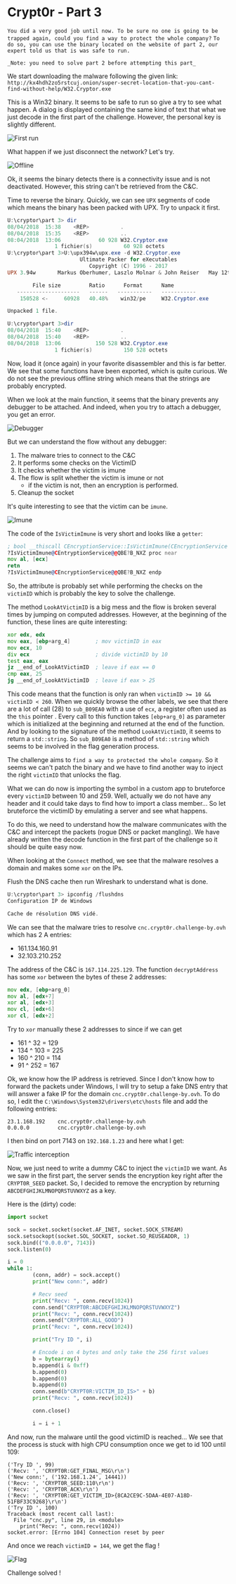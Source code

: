# Crypt0r - Part 3

`You did a very good job until now. To be sure no one is going to be trapped again, could you find a way to protect the whole company?`
`To do so, you can use the binary located on the website of part 2, our expert told us that is was safe to run. `
  
`_Note: you need to solve part 2 before attempting this part_`


We start downloading the malware following the given link: `http://kx4hdh2zo5rstcuj.onion/super-secret-location-that-you-cant-find-without-help/W32.Cryptor.exe`

This is a Win32 binary. It seems to be safe to run so give a try to see what happen. A dialog is displayed containing the same kind of text that what we just decode in the first part of the challenge. However, the personal key is slightly different.

![First run](https://github.com/HugoDelval/inshack-2018/raw/master/reverse/crypt0r-part-3/img/first_run.png)

What happen if we just disconnect the network? Let's try.

![Offline](https://github.com/HugoDelval/inshack-2018/raw/master/reverse/crypt0r-part-3/img/no_network.png)

Ok, it seems the binary detects there is a connectivity issue and is not deactivated. However, this string can't be retrieved from the C&C.

Time to reverse the binary. Quickly, we can see `UPX` segments of code which means the binary has been packed with UPX. Try to unpack it first.

```powershell
U:\cryptor\part 3> dir
08/04/2018  15:38    <REP>          .
08/04/2018  15:35    <REP>          ..
08:04/2018  13:06            60 928 W32.Cryptor.exe
               1 fichier(s)          60 928 octets
U:\cryptor\part 3>U:\upx394w\upx.exe -d W32.Cryptor.exe
                       Ultimate Packer for eXecutables
                          Copyright (C) 1996 - 2017
UPX 3.94w       Markus Oberhumer, Laszlo Molnar & John Reiser   May 12th 2017

        File size         Ratio      Format      Name
   --------------------   ------   -----------   -----------
    150528 <-     60928   40.48%    win32/pe     W32.Cryptor.exe

Unpacked 1 file.

U:\cryptor\part 3>dir
08/04/2018  15:40    <REP>          .
08/04/2018  15:40    <REP>          ..
08/04/2018  13:06           150 528 W32.Cryptor.exe
               1 fichier(s)          150 528 octets
```

Now, load it (once again) in your favorite disassembler and this is far better. We see that some functions have been exported, which is quite curious. We do not see the previous offline string which means that the strings are probably encrypted.

When we look at the main function, it seems that the binary prevents any debugger to be attached. And indeed, when you try to attach a debugger, you get an error.

![Debugger](https://github.com/HugoDelval/inshack-2018/raw/master/reverse/crypt0r-part-3/img/debugger_test.png)

But we can understand the flow without any debugger:
1. The malware tries to connect to the C&C
2. It performs some checks on the VictimID
3. It checks whether the victim is imune
4. The flow is split whether the victim is imune or not
    - if the victim is not, then an encryption is performed.
5. Cleanup the socket

It's quite interesting to see that the victim can be `imune`.

![Imune](https://github.com/HugoDelval/inshack-2018/raw/master/reverse/crypt0r-part-3/img/imune_flow.png)

The code of the `IsVictimImune` is very short and looks like a `getter`:
```asm
; bool __thiscall CEncryptionService::IsVictimImune(CEncryptionService *__hidden this) public ?IsVictimImune@CEncryptionService@@QBE?B_NXZ
?IsVictimImune@CEntryptionService@@QBE?B_NXZ proc near
mov al, [ecx]
retn
?IsVictimImune@CEncryptionService@@QBE?B_NXZ endp
```

So, the attribute is probably set while performing the checks on the `victimID` which is probably the key to solve the challenge.

The method `LookAtVictimID` is a big mess and the flow is broken several times by jumping on computed addresses. However, at the beginning of the function, these lines are quite interesting:

```asm
xor edx, edx
mov eax, [ebp+arg_4]        ; mov victimID in eax
mov ecx, 10
div ecx                     ; divide victimID by 10
test eax, eax
jz __end_of_LookAtVictimID  ; leave if eax == 0
cmp eax, 25
jg __end_of_LookAtVictimID  ; leave if eax > 25
```

This code means that the function is only ran when `victimID >= 10 && victimID < 260`.
When we quickly browse the other labels, we see that there are a lot of call (28) to `sub_B09EA0` with a use of `ecx`, a register often used as the `this` pointer . Every call to this function takes `[ebp+arg_0]` as parameter which is initialized at the beginning and returned at the end of the function. And by looking to the signature of the method `LookAtVictimID`, it seems to return a `std::string`. 
So `sub_B09EA0` is a method of `std::string` which seems to be involved in the flag generation process.

The challenge aims to `find a way to protected the whole company`. So it seems we can't patch the binary and we have to find another way to inject the right `victimID` that unlocks the flag.

What we can do now is importing the symbol in a custom app to bruteforce every `victimID` between 10 and 259. Well, actually we do not have any header and it could take days to find how to import a class member... So let bruteforce the victimID by emulating a server and see what happens.

To do this, we need to understand how the malware communicates with the C&C and intercept the packets (rogue DNS or packet mangling). We have already written the decode function in the first part of the challenge so it should be quite easy now.

When looking at the `Connect` method, we see that the malware resolves a domain and makes some `xor` on the IPs.

Flush the DNS cache then run Wireshark to understand what is done.

```powershell
U:\cryptor\part 3> ipconfig /flushdns
Configuration IP de Windows

Cache de résolution DNS vidé.
```

We can see that the malware tries to resolve `cnc.crypt0r.challenge-by.ovh` which has 2 A entries:
- 161.134.160.91
- 32.103.210.252

The address of the C&C is `167.114.225.129`. The function `decryptAddress` has some `xor` between the bytes of these 2 addresses:
```asm
mov edx, [ebp+arg_0]
mov al, [edx+7]
xor al, [edx+3]
mov cl, [edx+6]
xor cl, [edx+2]
```

Try to `xor` manually these 2 addresses to since if we can get 
- 161 ^ 32 = 129
- 134 ^ 103 = 225
- 160 ^ 210 = 114
- 91 ^ 252 = 167

Ok, we know how the IP address is retrieved. Since I don't know how to forward the packets under Windows, I will try to setup a fake DNS entry that will answer a fake IP for the domain `cnc.crypt0r.challenge-by.ovh`.  To do so, I edit the `C:\Windows\System32\drivers\etc\hosts` file and add the following entries:
```
23.1.168.192    cnc.crypt0r.challenge-by.ovh
0.0.0.0         cnc.crypt0r.challenge-by.ovh
```

I then bind on port 7143 on `192.168.1.23` and here what I get:


![Traffic interception](https://github.com/HugoDelval/inshack-2018/raw/master/reverse/crypt0r-part-3/img/dns.png)

Now, we just need to write a dummy C&C to inject the `victimID` we want.  As we saw in the first part, the server sends the encryption key right after the `CRYPT0R_SEED` packet. So, I decided to remove the encryption by returning `ABCDEFGHIJKLMNOPQRSTUVWXYZ` as a key.

Here is the (dirty) code:
```python
import socket

sock = socket.socket(socket.AF_INET, socket.SOCK_STREAM)
sock.setsockopt(socket.SOL_SOCKET, socket.SO_REUSEADDR, 1)
sock.bind(("0.0.0.0", 7143))
sock.listen(0)

i = 0
while 1:
        (conn, addr) = sock.accept()
        print("New conn:", addr)

        # Recv seed
        print("Recv: ", conn.recv(1024))
        conn.send("CRYPT0R:ABCDEFGHIJKLMNOPQRSTUVWXYZ")
        print("Recv: ", conn.recv(1024))
        conn.send("CRYPT0R:ALL_GOOD")
        print("Recv: ", conn.recv(1024))

        print("Try ID ", i)

        # Encode i on 4 bytes and only take the 256 first values
        b = bytearray()
        b.append(i & 0xff)
        b.append(0)
        b.append(0)
        b.append(0)
        conn.send(b"CRYPT0R:VICTIM_ID_IS>" + b)
        print("Recv: ", conn.recv(1024))

        conn.close()

        i = i + 1
```

And now, run the malware until the good victimID is reached...
We see that the process is stuck with high CPU consumption once we get to id 100 until 109:

```
('Try ID ', 99)
('Recv: ', 'CRYPT0R:GET_FINAL_MSG\r\n')
('New conn:', ('192.168.1.24', 14441))
('Recv: ', 'CRYPT0R_SEED:110\r\n')
('Recv: ', 'CRYPT0R_ACK\r\n')
('Recv: ', 'CRYPT0R:GET_VICTIM_ID>{8CA2CE9C-5DAA-4E07-A18D-51FBF33C9268}\r\n')
('Try ID ', 100)
Traceback (most recent call last):
  File "cnc.py", line 29, in <module>
    print("Recv: ", conn.recv(1024))
socket.error: [Errno 104] Connection reset by peer
```

And once we reach `victimID = 144`, we get the flag !

![Flag](https://github.com/HugoDelval/inshack-2018/raw/master/reverse/crypt0r-part-3/img/flag.png)

Challenge solved !
